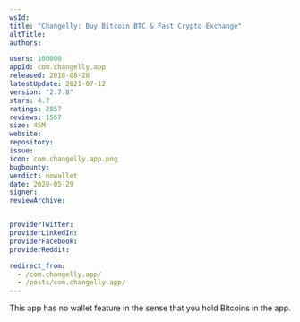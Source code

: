 ```yaml
---
wsId: 
title: "Changelly: Buy Bitcoin BTC & Fast Crypto Exchange"
altTitle: 
authors:

users: 100000
appId: com.changelly.app
released: 2018-08-28
latestUpdate: 2021-07-12
version: "2.7.8"
stars: 4.7
ratings: 2857
reviews: 1567
size: 45M
website: 
repository: 
issue: 
icon: com.changelly.app.png
bugbounty: 
verdict: nowallet
date: 2020-05-29
signer: 
reviewArchive:


providerTwitter: 
providerLinkedIn: 
providerFacebook: 
providerReddit: 

redirect_from:
  - /com.changelly.app/
  - /posts/com.changelly.app/
---
```



This app has no wallet feature in the sense that you hold Bitcoins in the app.
